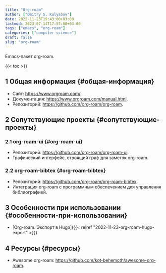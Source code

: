 ```yaml
---
title: "Org-roam"
author: ["Dmitry S. Kulyabov"]
date: 2022-11-23T19:43:00+03:00
lastmod: 2023-07-14T17:57:00+03:00
tags: ["emacs", "org-roam"]
categories: ["computer-science"]
draft: false
slug: "org-roam"
---
```


Emacs-пакет org-roam.

<!--more-->

{{< toc >}}


## <span class="section-num">1</span> Общая информация {#общая-информация}

-   Сайт: <https://www.orgroam.com/>.
-   Документация: <https://www.orgroam.com/manual.html>.
-   Репозиторий: <https://github.com/org-roam/org-roam>.


## <span class="section-num">2</span> Сопутствующие проекты {#сопутствующие-проекты}


### <span class="section-num">2.1</span> org-roam-ui {#org-roam-ui}

-   Репозиторий: <https://github.com/org-roam/org-roam-ui>.
-   Графический интерфейс, строящий граф для заметок org-roam.


### <span class="section-num">2.2</span> org-roam-bibtex {#org-roam-bibtex}

-   Репозиторий: <https://github.com/org-roam/org-roam-bibtex>.
-   Интеграция org-roam с программным обеспечением для управления библиографией.


## <span class="section-num">3</span> Особенности при использовании {#особенности-при-использовании}

-   [Org-roam. Экспорт в Hugo]({{< relref "2022-11-23-org-roam-hugo-export" >}})


## <span class="section-num">4</span> Ресурсы {#ресурсы}

-   Awesome org-roam: <https://github.com/kot-behemoth/awesome-org-roam>.

